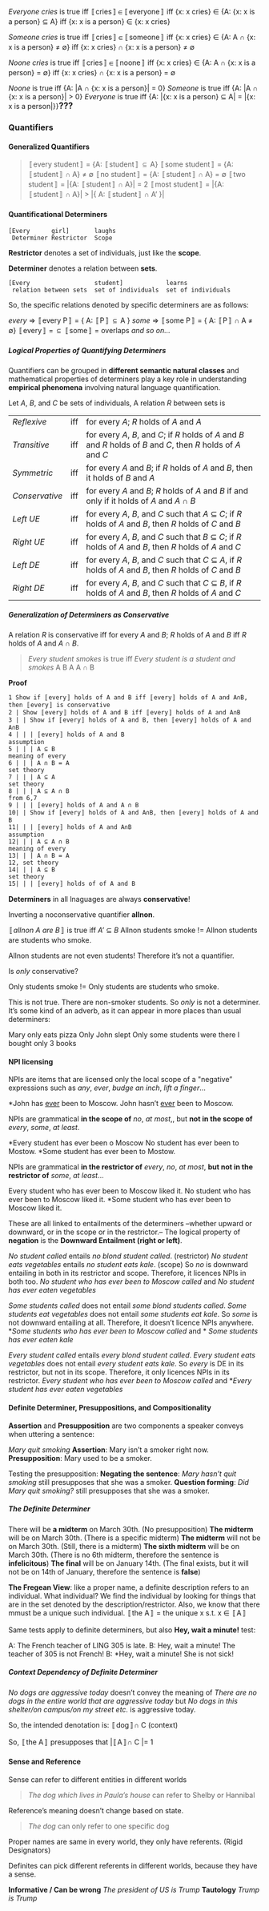 *Everyone cries* is true
	iff 〚cries〛∈〚everyone〛
	iff {x: x cries} ∈ {A: {x: x is a person} ⊆ A}
	iff {x: x is a person} ∈ {x: x cries}

*Someone cries* is true
	iff 〚cries〛∈〚someone〛
	iff {x: x cries} ∈ {A: A ∩ {x: x is a person} ≠ ∅}
	iff {x: x cries} ∩ {x: x is a person} ≠ ∅

*Noone cries* is true
	iff 〚cries〛∈〚noone〛
	iff {x: x cries} ∈ {A: A ∩ {x: x is a person} = ∅}
	iff {x: x cries} ∩ {x: x is a person} = ∅

*Noone* is true iff {A: |A ∩ {x: x is a person}| = 0}
*Someone* is true iff {A: |A ∩ {x: x is a person}| > 0}
*Everyone* is true iff {A:  |{x: x is a person} ⊆ A| = |{x: x is a person|}}<big><strong>???</strong></big>

### Quantifiers

#### Generalized Quantifiers

> 〚every student〛 = {A: 〚student〛 ⊆ A}
> 〚some student〛 = {A: 〚student〛 ∩ A} ≠ ∅
> 〚no student〛 = {A: 〚student〛 ∩ A} = ∅
> 〚two student〛 = |{A: 〚student〛 ∩ A}| = 2
> 〚most student〛 = |{A: 〚student〛 ∩ A}| > |{ A: 〚student〛 ∩ A’ }|

#### Quantificational Determiners

```
[Every 		girl] 		laughs
 Determiner	Restrictor	Scope
```

**Restrictor** denotes a set of individuals, just like the **scope**.

**Determiner** denotes a relation between **sets**.

```
[Every					student]			learns
 relation between sets	set of individuals	set of individuals
```

So, the specific relations denoted by specific determiners are as follows:

*every* 	=>	〚every P〛 = { A: 〚P〛 ⊆ A }
*some*	=>	〚some P〛 = { A: 〚P〛 ∩ A ≠ ∅}
〚every〛 = ⊆
〚some〛 = overlaps
*and so on…*

##### Logical Properties of Quantifying Determiners

Quantifiers can be grouped in **different semantic natural classes** and mathematical properties of determiners play a key role in understanding **empirical phenomena** involving natural language quantification.

Let *A*, *B*, and *C* be sets of individuals, A relation *R* between sets is

|                |      |                                                              |
| -------------- | ---- | ------------------------------------------------------------ |
| *Reflexive*    | iff  | for every *A*; *R* holds of *A* and *A*                      |
| *Transitive*   | iff  | for every *A*, *B*, and *C*; if *R* holds of *A* and *B* and *R* holds of *B* and *C*, then *R* holds of *A* and *C* |
| *Symmetric*    | iff  | for every *A* and *B*; if *R* holds of *A* and *B*, then it holds of *B* and *A* |
| *Conservative* | iff  | for every *A* and *B*; *R* holds of *A* and *B* if and only if it holds of *A* and *A* ∩ *B* |
| *Left UE*      | iff  | for every *A*, *B*, and *C* such that *A* ⊆ *C*; if *R* holds of *A* and *B*, then *R* holds of *C* and *B* |
| *Right UE*     | iff  | for every *A*, *B*, and *C* such that *B* ⊆ *C*; if *R* holds of *A* and *B*, then *R* holds of *A* and *C* |
| *Left DE*      | iff  | for every *A*, *B*, and *C* such that *C* ⊆ *A*, if *R* holds of *A* and *B*, then *R* holds of *C* and *B* |
| *Right DE*     | iff  | for every *A*, *B*, and *C* such that *C* ⊆ *B*, if *R* holds of *A* and *B*, then *R* holds of *A* and *C* |

##### Generalization of Determiners as Conservative

A relation *R* is conservative iff for every *A* and *B*; *R* holds of *A* and *B* iff *R* holds of *A* and *A* ∩ *B*.

> *Every student smokes* is true iff *Every student is a student and smokes*
> 		A				 B								A						A		∩		B

**Proof**

```
1 Show if 〚every〛 holds of A and B iff 〚every〛 holds of A and A∩B, then 〚every〛 is conservative
2 | Show 〚every〛 holds of A and B iff 〚every〛 holds of A and A∩B
3 | | Show if 〚every〛 holds of A and B, then 〚every〛 holds of A and A∩B
4 | | | 〚every〛 holds of A and B											assumption
5 | | | A ⊆ B															meaning of every
6 | | | A ∩ B = A															set theory
7 | | | A ⊆ A																set theory
8 | | | A ⊆ A ∩ B															from 6,7
9 | | | 〚every〛 holds of A and A ∩ B
10| | Show if 〚every〛 holds of A and A∩B, then 〚every〛 holds of A and B
11| | | 〚every〛 holds of A and A∩B											assumption
12| | | A ⊆ A ∩ B														meaning of every
13| | | A ∩ B = A															12, set theory
14| | | A ⊆ B																set theory
15| | | 〚every〛 holds of of A and B
```

**Determiners** in all lnaguages are always **conservative**!

Inverting a noconservative quantifier **allnon**.

〚*allnon A are B*〛 is true iff *A’* ⊆ *B*
Allnon students smoke != Allnon students are students who smoke.

Allnon students are not even students! Therefore it’s not a quantifier.

Is *only* conservative?

Only students smoke != Only students are students who smoke.

This is not true. There are non-smoker students. So *only* is not a determiner. It’s some kind of an adverb, as it can appear in more places than usual determiners:

Mary only eats pizza
Only John slept
Only some students were there
I bought only 3 books

#### NPI licensing

NPIs are items that are licensed only the local scope of a "negative” expressions such as *any*, *ever*, *budge an inch*, *lift a finger*…

*John has <u>ever</u> been to Moscow.
John hasn’t <u>ever</u> been to Moscow.

NPIs are grammatical **in the scope of** *no*, *at most*,, but **not in the scope of** *every*, *some*, *at least*.

*Every student has ever been o Moscow
No student has ever been to Mostow.
*Some student has ever been to Mostow.

NPIs are grammatical **in the restrictor of** *every*, *no*, *at most*, **but not in the restrictor of** *some*, *at least*…

Every student who has ever been to Moscow liked it.
No student who has ever been to Moscow liked it.
*Some student who has ever been to Moscow liked it.

These are all linked to entailments of the determiners –whether upward or downward, or in the scope or in the restrictor.– The logical property of **negation** is the **Downward Entailment (right or left)**.

*No student called* entails *no blond student called*. (restrictor)
*No student eats vegetables* entails *no student eats kale*. (scope)
So *no* is downward entailing in both in its restrictor and scope. Therefore, it licences NPIs in both too.
*No student who has ever been to Moscow called* and *No student has ever eaten vegetables*

*Some students called* does not entail *some blond students called*.
*Some students eat vegetables* does not entail *some students eat kale*.
So *some* is not downward entailing at all. Therefore, it doesn’t licence NPIs anywhere.
**Some students who has ever been to Moscow called* and * *Some students has ever eaten kale*

*Every student called* entails *every blond student called*.
*Every student eats vegetables* does not entail *every student eats kale*.
So *every* is DE in its restrictor, but not in its scope. Therefore, it only licences NPIs in its restrictor.
*Every student who has ever been to Moscow called* and **Every student has ever eaten vegetables*

#### Definite Determiner, Presuppositions, and Compositionality

**Assertion** and **Presupposition** are two components a speaker conveys when uttering a sentence:

*Mary quit smoking*
**Assertion**: Mary isn’t a smoker right now.
**Presupposition**: Mary used to be a smoker.

Testing the presupposition:
**Negating the sentence**: *Mary hasn’t quit smoking* still presupposes that she was a smoker.
**Question forming**: *Did Mary quit smoking?* still presupposes that she was a smoker.

##### The Definite Determiner

There will be **a midterm** on March 30th. (No presupposition)
**The midterm** will be on March 30th. (There is a specific midterm)
**The midterm** will not be on March 30th. (Still, there is a midterm)
**The sixth midterm** will be on March 30th. (There is no 6th midterm, therefore the sentence is **infelicitous**)
**The final** will be on January 14th. (The final exists, but it will not be on 14th of January, therefore the sentence is **false**)

**The Fregean View**: like a proper name, a definite description refers to an individual. What individual? We find the individual by looking for things that are in the set denoted by the description/restrictor. Also, we know that there mmust be a unique such individual.
〚the A〛 = the unique x s.t. x ∈ 〚A〛

Same tests apply to definite determiners, but also **Hey, wait a minute!** test:

A: The French teacher of LING 305 is late.
B: Hey, wait a minute! The teacher of 305 is not French!
B: *Hey, wait a minute! She is not sick!

##### Context Dependency of Definite Determiner

*No dogs are aggressive today* doesn’t convey the meaning of *There are no dogs in the entire world that are aggressive today* but *No dogs in this shelter/on campus/on my street etc.* is aggressive today.

So, the intended denotation is: 〚dog〛∩ C (context)

So, 〚the A〛 presupposes that |〚A〛∩ C |= 1

#### Sense and Reference

Sense can refer to different entities in different worlds

> *The dog which lives in Paula’s house* can refer to Shelby or Hannibal

Reference’s meaning doesn’t change based on state.

> *The dog* can only refer to one specific dog

Proper names are same in every world, they only have referents. (Rigid Designators)

Definites can pick different referents in different worlds, because they have a sense.

**Informative / Can be wrong** *The president of US is Trump*
**Tautology** *Trump is Trump*

